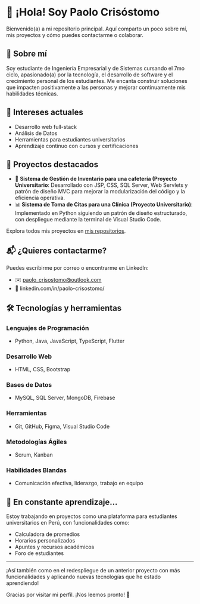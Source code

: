 # 👋 ¡Hola! Soy Paolo Crisóstomo

Bienvenido(a) a mi repositorio principal. Aquí comparto un poco sobre mí, mis proyectos y cómo puedes contactarme o colaborar.

## 🚀 Sobre mí

Soy estudiante de Ingeniería Empresarial y de Sistemas cursando el 7mo ciclo, apasionado(a) por la tecnología, el desarrollo de software y el crecimiento personal de los estudiantes. Me encanta construir soluciones que impacten positivamente a las personas y mejorar continuamente mis habilidades técnicas.

## 🧠 Intereses actuales

- Desarrollo web full-stack
- Análisis de Datos
- Herramientas para estudiantes universitarios
- Aprendizaje continuo con cursos y certificaciones

## 💼 Proyectos destacados

- 🔧 **Sistema de Gestión de Inventario para una cafetería (Proyecto Universitario**: Desarrollado con JSP, CSS, SQL Server, Web Servlets y patrón de diseño MVC para mejorar la modularización del código y la eficiencia operativa.
- 📊 **Sistema de Toma de Citas para una Clínica (Proyecto Universitario)**: Implementado en Python siguiendo un patrón de diseño estructurado, con despliegue mediante la terminal de Visual Studio Code.

Explora todos mis proyectos en [mis repositorios](https://github.com/pcrisho?tab=repositories).

## 📬 ¿Quieres contactarme?

Puedes escribirme por correo o encontrarme en LinkedIn:

- ✉️ paolo_crisostomo@outlook.com
- 💼 linkedin.com/in/paolo-crisostomo/

## 🛠️ Tecnologías y herramientas

### Lenguajes de Programación
- Python, Java, JavaScript, TypeScript, Flutter

### Desarrollo Web
- HTML, CSS, Bootstrap

### Bases de Datos
- MySQL, SQL Server, MongoDB, Firebase

### Herramientas
- Git, GitHub, Figma, Visual Studio Code

### Metodologías Ágiles
- Scrum, Kanban

### Habilidades Blandas
- Comunicación efectiva, liderazgo, trabajo en equipo

## 🌱 En constante aprendizaje...

Estoy trabajando en proyectos como una plataforma para estudiantes universitarios en Perú, con funcionalidades como:

- Calculadora de promedios
- Horarios personalizados
- Apuntes y recursos académicos
- Foro de estudiantes

---

¡Así también como en el redespliegue de un anterior proyecto con más funcionalidades y aplicando nuevas tecnologías que he estado aprendiendo!

Gracias por visitar mi perfil. ¡Nos leemos pronto! 🚀
